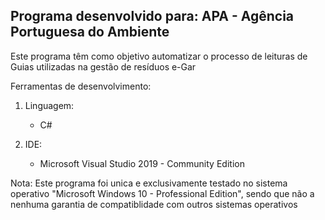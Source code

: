 
## Programa desenvolvido para: APA - Agência Portuguesa do Ambiente

Este programa têm como objetivo automatizar o processo de leituras de Guias utilizadas na gestão de resíduos e-Gar


Ferramentas de desenvolvimento:
  

 1. Linguagem:
	 - C#
 
2. IDE:
 
	- Microsoft Visual Studio 2019 - Community Edition



Nota: Este programa foi unica e exclusivamente testado no sistema operativo "Microsoft Windows 10 - Professional Edition", sendo que não a nenhuma garantia de compatiblidade com outros sistemas operativos
